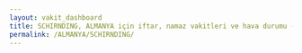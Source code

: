 ```yaml
---
layout: vakit_dashboard
title: SCHIRNDING, ALMANYA için iftar, namaz vakitleri ve hava durumu - ilçe/eyalet seç
permalink: /ALMANYA/SCHIRNDING/
---
```


<script type="text/javascript">
  var GLOBAL_COUNTRY = 'ALMANYA';
  var GLOBAL_CITY = 'SCHIRNDING';
  var GLOBAL_STATE = '';
  var lat = 72;
  var lon = 21;
</script>
